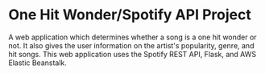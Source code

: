 # One Hit Wonder/Spotify API Project
 A web application which determines whether a song is a one hit wonder or not. It also gives the user information on the artist's popularity, genre, and hit songs. This web application uses the Spotify REST API, Flask, and AWS Elastic Beanstalk.
